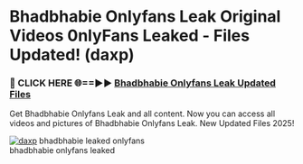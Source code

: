 # Bhadbhabie Onlyfans Leak Original Videos 0nlyFans Leaked - Files Updated! (daxp)

<h3>🔴 CLICK HERE 🌐==►► <a href="https://tinyurl.com/2wckxsce" rel="nofollow">Bhadbhabie Onlyfans Leak Updated Files</a></h3>

Get Bhadbhabie Onlyfans Leak and all content. Now you can access all videos and pictures of Bhadbhabie Onlyfans Leak. New Updated Files 2025!

[![daxp](https://i.imgur.com/AFduVYN.gif)](https://tinyurl.com/2wckxsce)
bhadbhabie leaked onlyfans<br>
bhadbhabie onlyfans leaked